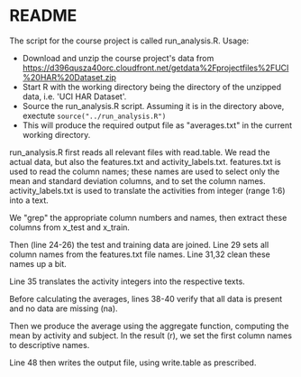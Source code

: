 README
=======

The script for the course project is called run_analysis.R. Usage:
* Download and unzip the course project's data from https://d396qusza40orc.cloudfront.net/getdata%2Fprojectfiles%2FUCI%20HAR%20Dataset.zip
* Start R with the working directory being the directory of the unzipped data, i.e. 'UCI HAR Dataset'.
* Source the run_analysis.R script. Assuming it is in the directory above, exectute `source("../run_analysis.R")`
* This will produce the required output file as "averages.txt" in the current working directory.

run_analysis.R first reads all relevant files with read.table. We read the actual data, but also the features.txt and activity_labels.txt. features.txt is used to read the column names; these names are used to select only the mean and standard deviation columns, and to set the column names. activity_labels.txt is used to translate the activities from integer (range 1:6) into a text.

We "grep" the appropriate column numbers and names, then extract these columns from x_test and x_train.

Then (line 24-26) the test and training data are joined. Line 29 sets all column names from the features.txt file names. Line 31,32 clean these names up a bit.

Line 35 translates the activity integers into the respective texts.

Before calculating the averages, lines 38-40 verify that all data is present and no data are missing (na).

Then we produce the average using the aggregate function, computing the mean by activity and subject. In the result (r), we set the first column names to descriptive names.

Line 48 then writes the output file, using write.table as prescribed.
